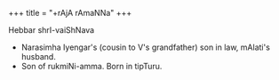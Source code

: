 +++
title = "+rAjA rAmaNNa"
+++

Hebbar shrI-vaiShNava

- Narasimha Iyengar's (cousin to V's grandfather) son in law, mAlati's husband.
- Son of rukmiNi-amma. Born in tipTuru.
